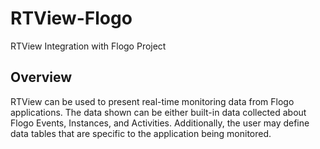# RTView-Flogo
RTView Integration with Flogo Project

## Overview

RTView can be used to present real-time monitoring data from Flogo applications.  The data shown can be either built-in data collected about Flogo Events, Instances, and Activities.  Additionally, the user may define data tables that are specific to the application being monitored.

